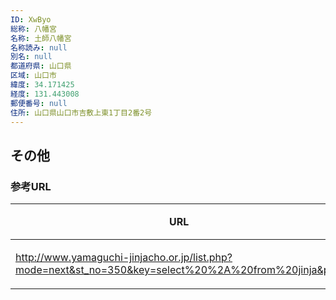 ```yaml
---
ID: XwByo
総称: 八幡宮
名称: 土師八幡宮
名称読み: null
別名: null
都道府県: 山口県
区域: 山口市
緯度: 34.171425
経度: 131.443008
郵便番号: null
住所: 山口県山口市吉敷上東1丁目2番2号
---
```


## その他

### 参考URL

| URL                                                                                                  | 説明   |
| ---------------------------------------------------------------------------------------------------- | ------ |
| http://www.yamaguchi-jinjacho.or.jp/list.php?mode=next&st_no=350&key=select%20%2A%20from%20jinja&p=8 | 神社庁 |
